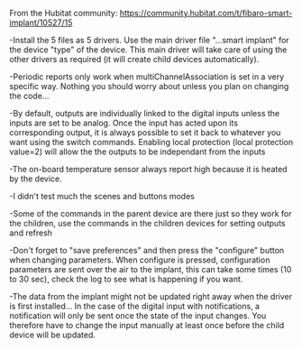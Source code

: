 From the Hubitat community: https://community.hubitat.com/t/fibaro-smart-implant/10527/15

-Install the 5 files as 5 drivers. Use the main driver file "...smart implant" for the device "type" of the device. 
 This main driver will take care of using the other drivers as required (it will create child devices automatically).
 
-Periodic reports only work when multiChannelAssociation is set in a very specific way. Nothing you should worry about 
 unless you plan on changing the code...
 
-By default, outputs are individually linked to the digital inputs unless the inputs are set to be analog. Once the input 
 has acted upon its corresponding output, it is always possible to set it back to whatever you want using the switch commands.
 Enabling local protection (local protection value=2) will allow the the outputs to be independant from the inputs

-The on-board temperature sensor always report high because it is heated by the device.

-I didn't test much the scenes and buttons modes

-Some of the commands in the parent device are there just so they work for the children, use the commands in the 
 children devices for setting outputs and refresh

-Don't forget to "save preferences" and then press the "configure" button when changing parameters. When configure is pressed, 
 configuration parameters are sent over the air to the implant, this can take some times (10 to 30 sec), check the log to see 
 what is happening if you want.
 
 -The data from the implant might not be updated right away when the driver is first installed... In the case of the digital
  input with notifications, a notification will only be sent once the state of the input changes. You therefore have to change
  the input manually at least once before the child device will be updated.

